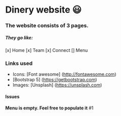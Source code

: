 # Dinery website :smiley:

### The website consists of 3 pages.

##### They go like:

[x] Home
[x] Team
[x] Connect
[] Menu

### Links used

- Icons: [Font awesome] (http://fontawesome.com)
- [Bootstrap 5] (https://getbootstrap.com)
- Images: [Unsplash] (https://unsplash.com)

#### Issues

**Menu is empty. Feel free to populate it** #1
